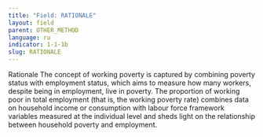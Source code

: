 ```yaml
---
title: "Field: RATIONALE"
layout: field
parent: OTHER_METHOD
language: ru
indicator: 1-1-1b
slug: RATIONALE
---
```

Rationale
The concept of working poverty is captured by combining poverty status with employment status, which aims to measure how many workers, despite being in employment, live in poverty. The proportion of working poor in total employment (that is, the working poverty rate) combines data on household income or consumption with labour force framework variables measured at the individual level and sheds light on the relationship between household poverty and employment.